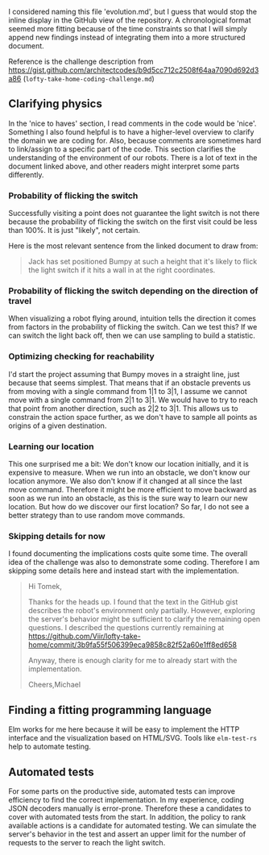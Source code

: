 I considered naming this file 'evolution.md', but I guess that would stop the inline display in the GitHub view of the repository.
A chronological format seemed more fitting because of the time constraints so that I will simply append new findings instead of integrating them into a more structured document.

Reference is the challenge description from https://gist.github.com/architectcodes/b9d5cc712c2508f64aa7090d692d3a86 (`lofty-take-home-coding-challenge.md`)

## Clarifying physics

In the 'nice to haves' section, I read comments in the code would be 'nice'. Something I also found helpful is to have a higher-level overview to clarify the domain we are coding for. Also, because comments are sometimes hard to link/assign to a specific part of the code. This section clarifies the understanding of the environment of our robots. There is a lot of text in the document linked above, and other readers might interpret some parts differently.

### Probability of flicking the switch

Successfully visiting a point does not guarantee the light switch is not there because the probability of flicking the switch on the first visit could be less than 100%. It is just "likely", not certain.

Here is the most relevant sentence from the linked document to draw from:

> Jack has set positioned Bumpy at such a height that it's likely to flick the light switch if it hits a wall in at the right coordinates.

### Probability of flicking the switch depending on the direction of travel

When visualizing a robot flying around, intuition tells the direction it comes from factors in the probability of flicking the switch. Can we test this? If we can switch the light back off, then we can use sampling to build a statistic.

### Optimizing checking for reachability

I'd start the project assuming that Bumpy moves in a straight line, just because that seems simplest. That means that if an obstacle prevents us from moving with a single command from 1|1 to 3|1, I assume we cannot move with a single command from 2|1 to 3|1. We would have to try to reach that point from another direction, such as 2|2 to 3|1. This allows us to constrain the action space further, as we don't have to sample all points as origins of a given destination.

### Learning our location

This one surprised me a bit: We don't know our location initially, and it is expensive to measure. When we run into an obstacle, we don't know our location anymore. We also don't know if it changed at all since the last move command. Therefore it might be more efficient to move backward as soon as we run into an obstacle, as this is the sure way to learn our new location. But how do we discover our first location? So far, I do not see a better strategy than to use random move commands.

### Skipping details for now

I found documenting the implications costs quite some time. The overall idea of the challenge was also to demonstrate some coding. Therefore I am skipping some details here and instead start with the implementation.

> Hi Tomek,
> 
> Thanks for the heads up.
> I found that the text in the GitHub gist describes the robot's environment only partially. However, exploring the server's behavior might be sufficient to clarify the remaining open questions.
> I described the questions currently remaining at https://github.com/Viir/lofty-take-home/commit/3b9fa55f506399eca9858c82f52a60e1ff8ed658
> 
> Anyway, there is enough clarity for me to already start with the implementation.
> 
> Cheers,Michael

## Finding a fitting programming language

Elm works for me here because it will be easy to implement the HTTP interface and the visualization based on HTML/SVG. Tools like `elm-test-rs` help to automate testing.

## Automated tests

For some parts on the productive side, automated tests can improve efficiency to find the correct implementation.
In my experience, coding JSON decoders manually is error-prone. Therefore these a candidates to cover with automated tests from the start.
In addition, the policy to rank available actions is a candidate for automated testing. We can simulate the server's behavior in the test and assert an upper limit for the number of requests to the server to reach the light switch.
